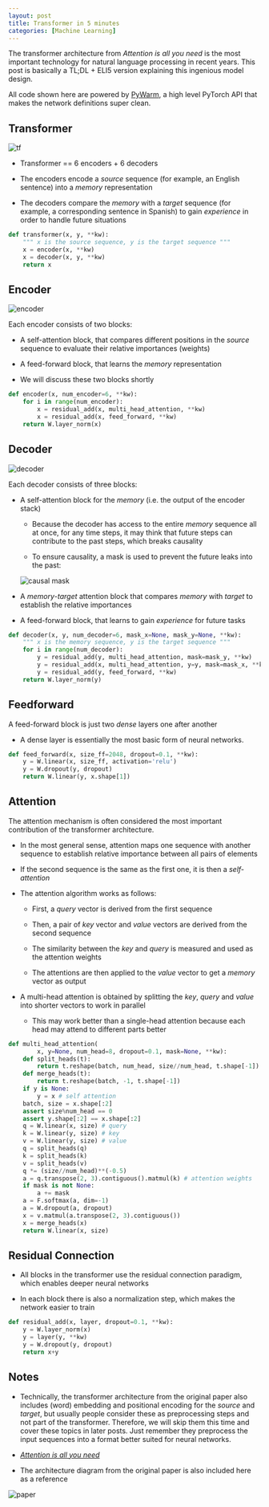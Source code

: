 ```yaml
---
layout: post
title: Transformer in 5 minutes
categories: [Machine Learning]
---
```


The transformer architecture from *Attention is all you need* is the most
important technology for natural language processing in recent years. 
This post is basically a TL;DL + ELI5 version explaining this ingenious model design.

All code shown here are powered by [PyWarm](https://github.com/blue-season/pywarm), a high level PyTorch API that makes the network definitions super clean.

## Transformer

![tf](/images/2019-09-08/tf.png 'transformer architecture')

- Transformer == 6 encoders + 6 decoders

- The encoders encode a *source* sequence (for example, an English sentence) into a *memory* representation

- The decoders compare the *memory* with a *target* sequence (for example, a corresponding sentence in Spanish)
  to gain *experience* in order to handle future situations

```python
def transformer(x, y, **kw):
    """ x is the source sequence, y is the target sequence """
    x = encoder(x, **kw)
    x = decoder(x, y, **kw)
    return x
```

## Encoder

![encoder](/images/2019-09-08/tf-encoder.png)

Each encoder consists of two blocks:

- A self-attention block, that compares different positions in the *source* sequence to 
  evaluate their relative importances (weights)

- A feed-forward block, that learns the *memory* representation

- We will discuss these two blocks shortly

```python
def encoder(x, num_encoder=6, **kw):
    for i in range(num_encoder):
        x = residual_add(x, multi_head_attention, **kw)
        x = residual_add(x, feed_forward, **kw)
    return W.layer_norm(x)
```

## Decoder

![decoder](/images/2019-09-08/tf-decoder.png)

Each decoder consists of three blocks:

- A self-attention block for the *memory* (i.e. the output of the encoder stack)

    - Because the decoder has access to the entire *memory* sequence all at once, 
      for any time steps, it may think that future steps can contribute to the past steps, which breaks causality

    - To ensure causality, a mask is used to prevent the future leaks into the past:

    ![causal mask](/images/2019-09-08/causal-mask.png)

- A *memory*-*target* attention block that compares *memory* with *target* to establish
  the relative importances

- A feed-forward block, that learns to gain *experience* for future tasks

```python
def decoder(x, y, num_decoder=6, mask_x=None, mask_y=None, **kw):
    """ x is the memory sequence, y is the target sequence """
    for i in range(num_decoder):
        y = residual_add(y, multi_head_attention, mask=mask_y, **kw)
        y = residual_add(x, multi_head_attention, y=y, mask=mask_x, **kw)
        y = residual_add(y, feed_forward, **kw)
    return W.layer_norm(y)
```

## Feedforward

A feed-forward block is just two *dense* layers one after another

- A dense layer is essentially the most basic form of neural networks.

```python
def feed_forward(x, size_ff=2048, dropout=0.1, **kw):
    y = W.linear(x, size_ff, activation='relu')
    y = W.dropout(y, dropout)
    return W.linear(y, x.shape[1])
```

## Attention

The attention mechanism is often considered the most important contribution of the transformer architecture.

- In the most general sense, attention maps one sequence with another sequence to establish relative importance
between all pairs of elements

- If the second sequence is the same as the first one, it is then a *self-attention*

- The attention algorithm works as follows:

    - First, a *query* vector is derived from the first sequence

    - Then, a pair of *key* vector and *value* vectors are derived from the second sequence

    - The similarity between the *key* and *query* is measured and used as the attention weights

    - The attentions are then applied to the *value* vector to get a *memory* vector as output

- A multi-head attention is obtained by splitting the *key*, *query* and *value* into shorter vectors 
  to work in parallel

    - This may work better than a single-head attention because each head may attend to different parts better

```python
def multi_head_attention(
        x, y=None, num_head=8, dropout=0.1, mask=None, **kw):
    def split_heads(t):
        return t.reshape(batch, num_head, size//num_head, t.shape[-1])
    def merge_heads(t):
        return t.reshape(batch, -1, t.shape[-1])
    if y is None:
        y = x # self attention
    batch, size = x.shape[:2]
    assert size%num_head == 0
    assert y.shape[:2] == x.shape[:2]
    q = W.linear(x, size) # query
    k = W.linear(y, size) # key
    v = W.linear(y, size) # value
    q = split_heads(q)
    k = split_heads(k)
    v = split_heads(v)
    q *= (size//num_head)**(-0.5)
    a = q.transpose(2, 3).contiguous().matmul(k) # attention weights
    if mask is not None:
        a += mask
    a = F.softmax(a, dim=-1)
    a = W.dropout(a, dropout)
    x = v.matmul(a.transpose(2, 3).contiguous())
    x = merge_heads(x)
    return W.linear(x, size)
```

## Residual Connection

- All blocks in the transformer use the residual connection paradigm, which enables deeper neural networks

- In each block there is also a normalization step, which makes the network easier to train

```python
def residual_add(x, layer, dropout=0.1, **kw):
    y = W.layer_norm(x)
    y = layer(y, **kw)
    y = W.dropout(y, dropout)
    return x+y
```

## Notes

- Technically, the transformer architecture from the original paper also includes
  (word) embedding and positional encoding for the *source* and *target*, but usually
  people consider these as preprocessing steps and not part of the transformer.
  Therefore, we will skip them this time and cover these topics in later posts. Just remember
  they preprocess the input sequences into a format better suited for neural networks.

- [*Attention is all you need*](https://arxiv.org/abs/1706.03762)

- The architecture diagram from the original paper is also included here as a reference

![paper](/images/2019-09-08/tf-paper.png)
